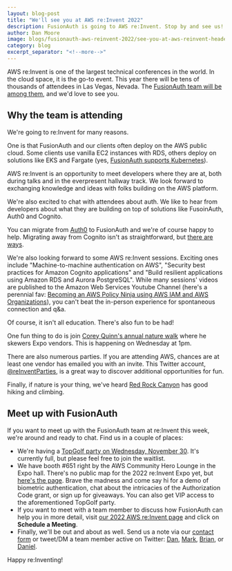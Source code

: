 ```yaml
---
layout: blog-post
title: "We'll see you at AWS re:Invent 2022"
description: FusionAuth is going to AWS re:Invent. Stop by and see us!
author: Dan Moore
image: blogs/fusionauth-aws-reinvent-2022/see-you-at-aws-reinvent-header-image.png
category: blog
excerpt_separator: "<!--more-->"
---
```


AWS re:Invent is one of the largest technical conferences in the world. In the cloud space, it is the go-to event. This year there will be tens of thousands of attendees in Las Vegas, Nevada. The [FusionAuth team will be among them](/aws-reinvent22), and we'd love to see you.

<!--more-->

## Why the team is attending

We're going to re:Invent for many reasons.

One is that FusionAuth and our clients often deploy on the AWS public cloud. Some clients use vanilla EC2 instances with RDS, others deploy on solutions like EKS and Fargate (yes, [FusionAuth supports Kubernetes](/docs/v1/tech/installation-guide/kubernetes/fusionauth-deployment)).

AWS re:Invent is an opportunity to meet developers where they are at, both during talks and in the everpresent hallway track. We look forward to exchanging knowledge and ideas with folks building on the AWS platform.

We're also excited to chat with attendees about auth. We like to hear from developers about what they are building on top of solutions like FusoinAuth, Auth0 and Cognito.

You can migrate from [Auth0](/docs/v1/tech/migration-guide/auth0) to FusionAuth and we're of course happy to help. Migrating away from Cognito isn't as straightforward, but [there are ways](/docs/v1/tech/migration-guide/cognito).

We're also looking forward to some AWS re:Invent sessions. Exciting ones include "Machine-to-machine authentication on AWS", "Security best practices for Amazon Cognito applications" and "Build resilient applications using Amazon RDS and Aurora PostgreSQL". While many sessions' videos are published to the Amazon Web Services Youtube Channel (here's a perennial fav: [Becoming an AWS Policy Ninja using AWS IAM and AWS Organizations](https://www.youtube.com/watch?v=hETtXCqX_Zc)), you can't beat the in-person experience for spontaneous connection and q&a.

Of course, it isn't all education. There's also fun to be had!

One fun thing to do is join [Corey Quinn's annual nature walk](https://www.lastweekinaws.com/blog/aws-re-invent-what-you-actually-need-to-know-before-you-go/) where he skewers Expo vendors. This is happening on Wednesday at 1pm.

There are also numerous parties. If you are attending AWS, chances are at least one vendor has emailed you with an invite. This Twitter account, [@reInventParties](https://twitter.com/reInventParties/), is a great way to discover additional opportunities for fun.

Finally, if nature is your thing, we've heard [Red Rock Canyon](https://www.blm.gov/programs/national-conservation-lands/nevada/red-rock-canyon) has good hiking and climbing.

## Meet up with FusionAuth

If you want to meet up with the FusionAuth team at re:Invent this week, we're around and ready to chat. Find us in a couple of places:

* We're having a [TopGolf party on Wednesday, November 30](https://www.eventbrite.com/e/golf-drinks-memes-afterparty-fusionauth-tickets-461066320777). It's currently full, but please feel free to join the waitlist.
* We have booth #651 right by the AWS Community Hero Lounge in the Expo hall. There's no public map for the 2022 re:Invent Expo yet, but [here's the page](https://reinvent.awsevents.com/learn/expo/). Brave the madness and come say hi for a demo of biometric authentication, chat about the intricacies of the Authorization Code grant, or sign up for giveaways. You can also get VIP access to the aforementioned TopGolf party.
* If you want to meet with a team member to discuss how FusionAuth can help you in more detail, visit [our 2022 AWS re:Invent page](/aws-reinvent22) and click on **Schedule a Meeting**.
* Finally, we'll be out and about as well. Send us a note via our [contact form](/contact) or tweet/DM a team member active on Twitter: [Dan](https://twitter.com/mooreds), [Mark](https://twitter.com/markvanoppen), [Brian](https://twitter.com/bpontarelli), or [Daniel](https://twitter.com/robotdan220).

Happy re:Inventing!
